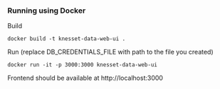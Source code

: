 ### Running using Docker

Build

```
docker build -t knesset-data-web-ui .
```

Run (replace DB_CREDENTIALS_FILE with path to the file you created)

```
docker run -it -p 3000:3000 knesset-data-web-ui
```

Frontend should be available at http://localhost:3000

